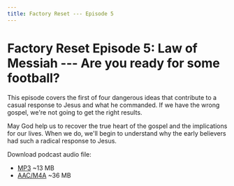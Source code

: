 ```yaml
---
title: Factory Reset --- Episode 5
---
```


# Factory Reset Episode 5: Law of Messiah --- Are you ready for some football?

This episode covers the first of four dangerous ideas that contribute to a casual response to Jesus and what he commanded. If we have the wrong gospel, we're not going to get the right results. 

May God help us to recover the true heart of the gospel and the implications for our lives. When we do, we'll begin to understand why the early believers had such a radical response to Jesus.

Download podcast audio file:

* [MP3](factory_reset_episode_5.mp3) ~13 MB
* [AAC/M4A](factory_reset_episode_5.m4a) ~36 MB
